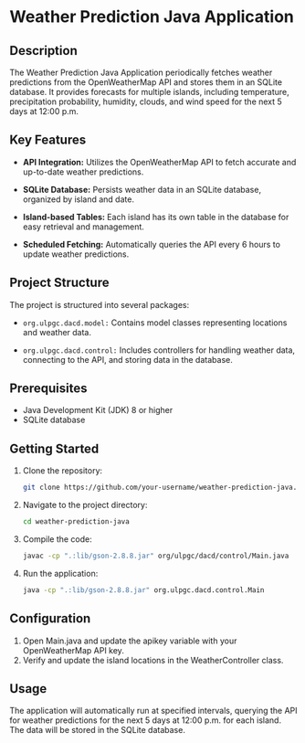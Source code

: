 # Weather Prediction Java Application

## Description

The Weather Prediction Java Application periodically fetches weather predictions from the OpenWeatherMap API and stores them in an SQLite database. It provides forecasts for multiple islands, including temperature, precipitation probability, humidity, clouds, and wind speed for the next 5 days at 12:00 p.m.

## Key Features

- **API Integration:** Utilizes the OpenWeatherMap API to fetch accurate and up-to-date weather predictions.

- **SQLite Database:** Persists weather data in an SQLite database, organized by island and date.

- **Island-based Tables:** Each island has its own table in the database for easy retrieval and management.

- **Scheduled Fetching:** Automatically queries the API every 6 hours to update weather predictions.

## Project Structure

The project is structured into several packages:

- `org.ulpgc.dacd.model:` Contains model classes representing locations and weather data.

- `org.ulpgc.dacd.control:` Includes controllers for handling weather data, connecting to the API, and storing data in the database.

## Prerequisites

- Java Development Kit (JDK) 8 or higher
- SQLite database

## Getting Started

1. Clone the repository:

   ```bash
   git clone https://github.com/your-username/weather-prediction-java.git

2. Navigate to the project directory:

   ```bash
   cd weather-prediction-java

3. Compile the code:

   ```bash
   javac -cp ".:lib/gson-2.8.8.jar" org/ulpgc/dacd/control/Main.java

4. Run the application:

   ```bash
   java -cp ".:lib/gson-2.8.8.jar" org.ulpgc.dacd.control.Main

## Configuration

1. Open Main.java and update the apikey variable with your OpenWeatherMap API key.
2. Verify and update the island locations in the WeatherController class.

## Usage

The application will automatically run at specified intervals, querying the API for weather predictions for the next 5 days at 12:00 p.m. for each island. The data will be stored in the SQLite database.
